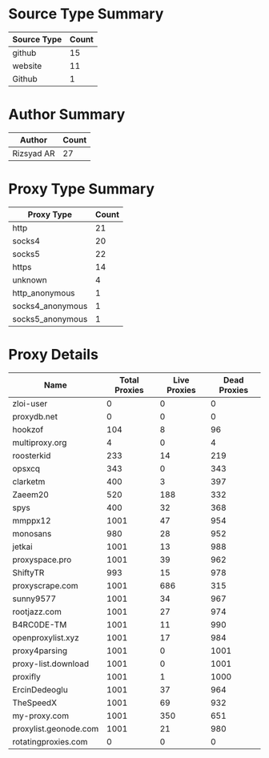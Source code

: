 # Source Type Summary

| Source Type | Count |
|-------------|-------|
| github | 15 |
| website | 11 |
| Github | 1 |


# Author Summary

| Author | Count |
|--------|-------|
| Rizsyad AR | 27 |


# Proxy Type Summary

| Proxy Type | Count |
|------------|-------|
| http | 21 |
| socks4 | 20 |
| socks5 | 22 |
| https | 14 |
| unknown | 4 |
| http_anonymous | 1 |
| socks4_anonymous | 1 |
| socks5_anonymous | 1 |


# Proxy Details

| Name | Total Proxies | Live Proxies | Dead Proxies |
|------|---------------|--------------|---------------|
| zloi-user | 0 | 0 | 0 |
| proxydb.net | 0 | 0 | 0 |
| hookzof | 104 | 8 | 96 |
| multiproxy.org | 4 | 0 | 4 |
| roosterkid | 233 | 14 | 219 |
| opsxcq | 343 | 0 | 343 |
| clarketm | 400 | 3 | 397 |
| Zaeem20 | 520 | 188 | 332 |
| spys | 400 | 32 | 368 |
| mmppx12 | 1001 | 47 | 954 |
| monosans | 980 | 28 | 952 |
| jetkai | 1001 | 13 | 988 |
| proxyspace.pro | 1001 | 39 | 962 |
| ShiftyTR | 993 | 15 | 978 |
| proxyscrape.com | 1001 | 686 | 315 |
| sunny9577 | 1001 | 34 | 967 |
| rootjazz.com | 1001 | 27 | 974 |
| B4RC0DE-TM | 1001 | 11 | 990 |
| openproxylist.xyz | 1001 | 17 | 984 |
| proxy4parsing | 1001 | 0 | 1001 |
| proxy-list.download | 1001 | 0 | 1001 |
| proxifly | 1001 | 1 | 1000 |
| ErcinDedeoglu | 1001 | 37 | 964 |
| TheSpeedX | 1001 | 69 | 932 |
| my-proxy.com | 1001 | 350 | 651 |
| proxylist.geonode.com | 1001 | 21 | 980 |
| rotatingproxies.com | 0 | 0 | 0 |
